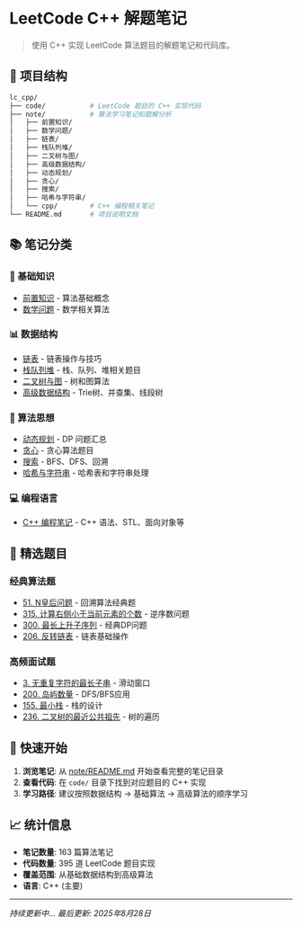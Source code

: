 # LeetCode C++ 解题笔记

> 使用 C++ 实现 LeetCode 算法题目的解题笔记和代码库。

## 📁 项目结构

```bash
lc_cpp/
├── code/           # LeetCode 题目的 C++ 实现代码
├── note/           # 算法学习笔记和题解分析
│   ├── 前置知识/
│   ├── 数学问题/
│   ├── 链表/
│   ├── 栈队列堆/
│   ├── 二叉树与图/
│   ├── 高级数据结构/
│   ├── 动态规划/
│   ├── 贪心/
│   ├── 搜索/
│   ├── 哈希与字符串/
│   └── cpp/        # C++ 编程相关笔记
└── README.md       # 项目说明文档
```

## 📚 笔记分类

### 🔢 基础知识
- [前置知识](note/前置知识/README.md) - 算法基础概念
- [数学问题](note/数学问题/README.md) - 数学相关算法

### 📊 数据结构
- [链表](note/链表/README.md) - 链表操作与技巧
- [栈队列堆](note/栈队列堆/README.md) - 栈、队列、堆相关题目
- [二叉树与图](note/二叉树与图/README.md) - 树和图算法
- [高级数据结构](note/高级数据结构/README.md) - Trie树、并查集、线段树

### 🎯 算法思想
- [动态规划](note/动态规划/README.md) - DP 问题汇总
- [贪心](note/贪心/README.md) - 贪心算法题目
- [搜索](note/搜索/README.md) - BFS、DFS、回溯
- [哈希与字符串](note/哈希与字符串/README.md) - 哈希表和字符串处理

### 💻 编程语言
- [C++ 编程笔记](note/cpp/README.md) - C++ 语法、STL、面向对象等

## 🎯 精选题目

### 经典算法题
- [51. N皇后问题](note/搜索/n皇后.md) - 回溯算法经典题
- [315. 计算右侧小于当前元素的个数](note/数学问题/逆序数.md) - 逆序数问题
- [300. 最长上升子序列](note/动态规划/最长上升子序列.md) - 经典DP问题
- [206. 反转链表](note/链表/链表逆序-a.md) - 链表基础操作

### 高频面试题
- [3. 无重复字符的最长子串](note/哈希与字符串/无重复字符的最长子串.md) - 滑动窗口
- [200. 岛屿数量](note/搜索/岛屿数量.md) - DFS/BFS应用
- [155. 最小栈](note/栈队列堆/最小栈.md) - 栈的设计
- [236. 二叉树的最近公共祖先](note/二叉树与图/最近的公共祖先.md) - 树的遍历

## 🚀 快速开始

1. **浏览笔记**: 从 [note/README.md](note/README.md) 开始查看完整的笔记目录
2. **查看代码**: 在 `code/` 目录下找到对应题目的 C++ 实现
3. **学习路径**: 建议按照数据结构 → 基础算法 → 高级算法的顺序学习

## 📈 统计信息

- **笔记数量**: 163 篇算法笔记
- **代码数量**: 395 道 LeetCode 题目实现
- **覆盖范围**: 从基础数据结构到高级算法
- **语言**: C++ (主要)

---
*持续更新中... 最后更新: 2025年8月28日*

